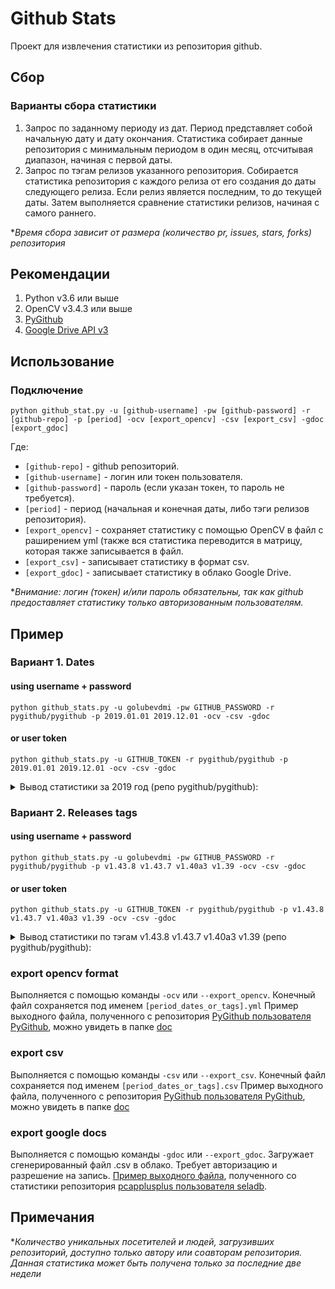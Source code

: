 # Github Stats

Проект для извлечения статистики из репозитория github.

## Сбор

### Варианты сбора статистики

1. Запрос по заданному периоду из дат. Период представляет собой начальную дату и дату окончания. Статистика собирает данные репозитория с минимальным периодом в один месяц, отсчитывая диапазон, начиная с первой даты.
2. Запрос по тэгам релизов указанного репозитория. Собирается статистика репозитория с каждого релиза от его создания до даты следующего релиза. Если релиз является последним, то до текущей даты. Затем выполняется сравнение статистики релизов, начиная с самого раннего.

**Время сбора зависит от размера (количество pr, issues, stars, forks) репозитория*

## Рекомендации

1. Python v3.6 или выше
2. OpenCV v3.4.3 или выше
3. [PyGithub](https://github.com/PyGithub/PyGithub)
4. [Google Drive API v3](https://developers.google.com/drive/api/v3/quickstart/python)

## Использование

### Подключение

`python github_stat.py -u [github-username] -pw [github-password] -r [github-repo] -p [period] -ocv [export_opencv] -csv [export_csv] -gdoc [export_gdoc]`

Где:
 - `[github-repo]` - github репозиторий.
 - `[github-username]` - логин или токен пользователя.
 - `[github-password]` - пароль (если указан токен, то пароль не требуется).
 - `[period]` - период (начальная и конечная даты, либо тэги релизов репозитория).
 - `[export_opencv]` - сохраняет статистику с помощью OpenCV в файл с раширением yml (также вся статистика переводится в матрицу, которая также записывается в файл.
 - `[export_csv]` - записывает статистику в формат csv.
 - `[export_gdoc]` - записывает статистику в облако Google Drive.

**Внимание: логин (токен) и/или пароль обязательны, так как github предоставляет статистику только авторизованным пользователям.*

## Пример

### Вариант 1. Dates

#### using username + password

```
python github_stats.py -u golubevdmi -pw GITHUB_PASSWORD -r pygithub/pygithub -p 2019.01.01 2019.12.01 -ocv -csv -gdoc
```

#### or user token

```
python github_stats.py -u GITHUB_TOKEN -r pygithub/pygithub -p 2019.01.01 2019.12.01 -ocv -csv -gdoc
```

<details>
 <summary>Вывод статистики за 2019 год (репо pygithub/pygithub):</summary>

```
Parsed dates:
         2019-01-01  -  2019-02-01
         2019-02-01  -  2019-03-01
         2019-03-01  -  2019-04-01
         2019-04-01  -  2019-05-01
         2019-05-01  -  2019-06-01
         2019-06-01  -  2019-07-01
         2019-07-01  -  2019-08-01
         2019-08-01  -  2019-09-01
         2019-09-01  -  2019-10-01
         2019-10-01  -  2019-11-01
         2019-11-01  -  2019-12-01
         2019-12-01  -  2020-01-01
>> get metric: 2019-01-01  -  2019-02-01
>> get metric: 2019-02-01  -  2019-03-01
>> get metric: 2019-03-01  -  2019-04-01
>> get metric: 2019-04-01  -  2019-05-01
>> get metric: 2019-05-01  -  2019-06-01
>> get metric: 2019-06-01  -  2019-07-01
>> get metric: 2019-07-01  -  2019-08-01
>> get metric: 2019-08-01  -  2019-09-01
>> get metric: 2019-09-01  -  2019-10-01
>> get metric: 2019-10-01  -  2019-11-01
>> get metric: 2019-11-01  -  2019-12-01
>> get metric: 2019-12-01  -  2020-01-01

Period: 2019.01.01 2019.02.01
Tag:
        PullR:          all: 41         open: 23        opened: 17      closed: 7       merged: 4
        Issues:         all: 98         open: 68        opened: 29      closed: 19
        Stars:          all: 2294       Stars snapshot: 2226    Stars per period: 69
        Forks:          all: 743        Forks snapshot: 716     Forks per period: 27
        Traffic:        Visitors unique: -1     Cloners unique: -1

Period: 2019.02.01 2019.03.01
Tag:
        PullR:          all: 41         open: 33        opened: 8       closed: 11      merged: 5
        Issues:         all: 101        open: 77        opened: 24      closed: 25
        Stars:          all: 2364       Stars snapshot: 2294    Stars per period: 71
        Forks:          all: 766        Forks snapshot: 743     Forks per period: 25
        Traffic:        Visitors unique: -1     Cloners unique: -1

Period: 2019.03.01 2019.04.01
Tag:
        PullR:          all: 39         open: 30        opened: 9       closed: 18      merged: 5
        Issues:         all: 98         open: 75        opened: 23      closed: 20
        Stars:          all: 2433       Stars snapshot: 2364    Stars per period: 74
        Forks:          all: 794        Forks snapshot: 766     Forks per period: 30
        Traffic:        Visitors unique: -1     Cloners unique: -1

Period: 2019.04.01 2019.05.01
Tag:
        PullR:          all: 35         open: 21        opened: 9       closed: 18      merged: 5
        Issues:         all: 113        open: 78        opened: 29      closed: 32
        Stars:          all: 2529       Stars snapshot: 2433    Stars per period: 97
        Forks:          all: 823        Forks snapshot: 794     Forks per period: 31
        Traffic:        Visitors unique: -1     Cloners unique: -1

Period: 2019.05.01 2019.06.01
Tag:
        PullR:          all: 24         open: 17        opened: 7       closed: 5       merged: 4
        Issues:         all: 107        open: 79        opened: 28      closed: 21
        Stars:          all: 2582       Stars snapshot: 2529    Stars per period: 56
        Forks:          all: 850        Forks snapshot: 823     Forks per period: 28
        Traffic:        Visitors unique: -1     Cloners unique: -1

Period: 2019.06.01 2019.07.01
Tag:
        PullR:          all: 31         open: 18        opened: 13      closed: 13      merged: 9
        Issues:         all: 112        open: 84        opened: 28      closed: 32
        Stars:          all: 2652       Stars snapshot: 2582    Stars per period: 71
        Forks:          all: 877        Forks snapshot: 850     Forks per period: 27
        Traffic:        Visitors unique: -1     Cloners unique: -1

Period: 2019.07.01 2019.08.01
Tag:
        PullR:          all: 34         open: 17        opened: 17      closed: 18      merged: 10
        Issues:         all: 108        open: 79        opened: 29      closed: 33
        Stars:          all: 2719       Stars snapshot: 2652    Stars per period: 70
        Forks:          all: 901        Forks snapshot: 877     Forks per period: 27
        Traffic:        Visitors unique: -1     Cloners unique: -1

Period: 2019.08.01 2019.09.01
Tag:
        PullR:          all: 26         open: 16        opened: 10      closed: 16      merged: 10
        Issues:         all: 101        open: 75        opened: 25      closed: 41
        Stars:          all: 2779       Stars snapshot: 2719    Stars per period: 63
        Forks:          all: 919        Forks snapshot: 901     Forks per period: 18
        Traffic:        Visitors unique: -1     Cloners unique: -1

Period: 2019.09.01 2019.10.01
Tag:
        PullR:          all: 21         open: 9         opened: 11      closed: 12      merged: 8
        Issues:         all: 83         open: 58        opened: 24      closed: 27
        Stars:          all: 2879       Stars snapshot: 2779    Stars per period: 102
        Forks:          all: 943        Forks snapshot: 919     Forks per period: 25
        Traffic:        Visitors unique: -1     Cloners unique: -1

Period: 2019.10.01 2019.11.01
Tag:
        PullR:          all: 10         open: 9         opened: 1       closed: 0       merged: 0
        Issues:         all: 61         open: 55        opened: 5       closed: 1
        Stars:          all: 2883       Stars snapshot: 2879    Stars per period: 8
        Forks:          all: 945        Forks snapshot: 943     Forks per period: 3
        Traffic:        Visitors unique: -1     Cloners unique: -1

Period: 2019.11.01 2019.12.01
Tag:
        PullR:          all: 10         open: 10        opened: 0       closed: 0       merged: 0
        Issues:         all: 60         open: 60        opened: 0       closed: 0
        Stars:          all: 2883       Stars snapshot: 2883    Stars per period: 0
        Forks:          all: 945        Forks snapshot: 945     Forks per period: 0
        Traffic:        Visitors unique: -1     Cloners unique: -1

Period: 2019.12.01 2020.01.01
Tag:
        PullR:          all: 10         open: 10        opened: 0       closed: 0       merged: 0
        Issues:         all: 60         open: 60        opened: 0       closed: 0
        Stars:          all: 2883       Stars snapshot: 2883    Stars per period: 0
        Forks:          all: 945        Forks snapshot: 945     Forks per period: 0
        Traffic:        Visitors unique: -1     Cloners unique: -1
```
</details>

### Вариант 2. Releases tags

#### using username + password

```
python github_stats.py -u golubevdmi -pw GITHUB_PASSWORD -r pygithub/pygithub -p v1.43.8 v1.43.7 v1.40a3 v1.39 -ocv -csv -gdoc
```

#### or user token

```
python github_stats.py -u GITHUB_TOKEN -r pygithub/pygithub -p v1.43.8 v1.43.7 v1.40a3 v1.39 -ocv -csv -gdoc
```

<details>
 <summary>Вывод статистики по тэгам v1.43.8 v1.43.7 v1.40a3 v1.39 (репо pygithub/pygithub):</summary>

```
Parsed dates:
         2018-04-10  -  2018-04-17 v1.39
         2018-04-26  -  2018-06-26 v1.40a3
         2019-04-16  -  2019-07-20 v1.43.7
         2019-07-20  -  2019-10-03 v1.43.8
>> get metric: 2018-04-10  -  2018-04-17
>> get metric: 2018-04-26  -  2018-06-26
>> get metric: 2019-04-16  -  2019-07-20
>> get metric: 2019-07-20  -  2019-10-03

Period: 2018.04.10 2018.06.26
Tag: v1.39_v1.40a3
        PullR:          all: 38         open: -5        opened: 22      closed: 12      merged: 9
        Issues:         all: -22        open: -13       opened: 46      closed: 37
        Stars:          all: 124        Stars snapshot: 23      Stars per period: 101
        Forks:          all: 50         Forks snapshot: 13      Forks per period: 37
        Traffic:        Visitors unique: 0      Cloners unique: 0

Period: 2018.04.26 2019.07.20
Tag: v1.40a3_v1.43.7
        PullR:          all: 13         open: -15       opened: 9       closed: 12      merged: 7
        Issues:         all: -32        open: -33       opened: 28      closed: 29
        Stars:          all: 843        Stars snapshot: 734     Stars per period: 109
        Forks:          all: 289        Forks snapshot: 240     Forks per period: 49
        Traffic:        Visitors unique: 0      Cloners unique: 0

Period: 2019.04.16 2019.10.03
Tag: v1.43.7_v1.43.8
        PullR:          all: -15        open: 3         opened: -12     closed: -3      merged: -3
        Issues:         all: 19         open: 2         opened: -24     closed: -7
        Stars:          all: 196        Stars snapshot: 221     Stars per period: -25
        Forks:          all: 51         Forks snapshot: 92      Forks per period: -41
        Traffic:        Visitors unique: 0      Cloners unique: 0

```
</details>

### export opencv format

Выполняется с помощью команды `-ocv` или `--export_opencv`. Конечный файл сохраняется под именем `[period_dates_or_tags].yml`
Пример выходного файла, полученного с репозитория [PyGithub пользователя PyGithub](https://github.com/PyGithub/PyGithub), можно увидеть в папке [doc](docs/)

### export csv

Выполняется с помощью команды `-csv` или `--export_csv`. Конечный файл сохраняется под именем `[period_dates_or_tags].csv`
Пример выходного файла, полученного с репозитория [PyGithub пользователя PyGithub](https://github.com/PyGithub/PyGithub), можно увидеть в папке [doc](docs/)

### export google docs

Выполняется с помощью команды `-gdoc` или `--export_gdoc`. Загружает сгенерированный файл .csv в облако. Требует авторизацию и разрешение на запись. [Пример выходного файла](https://drive.google.com/open?id=1m424wFSBnwKlGnT45dE3Dhe4zjBIWEqI), полученного со статистики репозитория [pcapplusplus пользователя seladb](https://github.com/seladb/pcapplusplus).


## Примечания

**Количество уникальных посетителей и людей, загрузивших репозиторий, доступно только автору или соавторам репозитория. Данная статистика может быть получена только за последние две недели*
